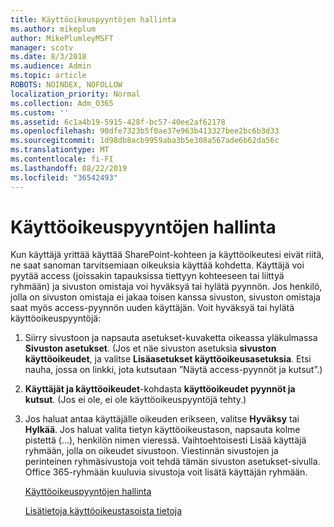 ```yaml
---
title: Käyttöoikeuspyyntöjen hallinta
ms.author: mikeplum
author: MikePlumleyMSFT
manager: scotv
ms.date: 8/3/2018
ms.audience: Admin
ms.topic: article
ROBOTS: NOINDEX, NOFOLLOW
localization_priority: Normal
ms.collection: Adm_O365
ms.custom: ''
ms.assetid: 6c1a4b19-5915-428f-bc57-40ee2af62178
ms.openlocfilehash: 90dfe7323b5f0ae37e963b413327bee2bc6b3d33
ms.sourcegitcommit: 1d98db8acb9959aba3b5e308a567ade6b62da56c
ms.translationtype: MT
ms.contentlocale: fi-FI
ms.lasthandoff: 08/22/2019
ms.locfileid: "36542493"
---
```

# <a name="manage-access-requests"></a>Käyttöoikeuspyyntöjen hallinta

Kun käyttäjä yrittää käyttää SharePoint-kohteen ja käyttöoikeutesi eivät riitä, ne saat sanoman tarvitsemiaan oikeuksia käyttää kohdetta. Käyttäjä voi pyytää access (joissakin tapauksissa tiettyyn kohteeseen tai liittyä ryhmään) ja sivuston omistaja voi hyväksyä tai hylätä pyynnön. Jos henkilö, jolla on sivuston omistaja ei jakaa toisen kanssa sivuston, sivuston omistaja saat myös access-pyynnön uuden käyttäjän. Voit hyväksyä tai hylätä käyttöoikeuspyyntöjä:
  
1. Siirry sivustoon ja napsauta asetukset-kuvaketta oikeassa yläkulmassa **Sivuston asetukset**. (Jos et näe sivuston asetuksia **sivuston käyttöoikeudet**, ja valitse **Lisäasetukset käyttöoikeusasetuksia**. Etsi nauha, jossa on linkki, jota kutsutaan ”Näytä access-pyynnöt ja kutsut”.)
    
2. **Käyttäjät ja käyttöoikeudet**-kohdasta **käyttöoikeudet pyynnöt ja kutsut**. (Jos ei ole, ei ole käyttöoikeuspyyntöjä tehty.)
    
3. Jos haluat antaa käyttäjälle oikeuden erikseen, valitse **Hyväksy** tai **Hylkää**. Jos haluat valita tietyn käyttöoikeustason, napsauta kolme pistettä (...), henkilön nimen vieressä. Vaihtoehtoisesti Lisää käyttäjä ryhmään, jolla on oikeudet sivustoon. Viestinnän sivustojen ja perinteinen ryhmäsivustoja voit tehdä tämän sivuston asetukset-sivulla. Office 365-ryhmään kuuluvia sivustoja voit lisätä käyttäjän ryhmään.
    
    [Käyttöoikeuspyyntöjen hallinta](https://go.microsoft.com/fwlink/?linkid=2008747)
    
    [Lisätietoja käyttöoikeustasoista tietoja](https://go.microsoft.com/fwlink/?linkid=867071)
    

